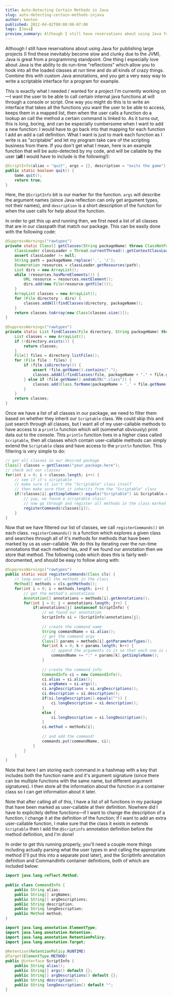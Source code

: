 ```yaml
---
title: Auto-Detecting Certain Methods in Java
slug: auto-detecting-certain-methods-injava
author: kenton
published: 2012-04-02T00:00:00-07:00
tags: [Java]
preview_summary: Although I still have reservations about using Java for publishing large projects (I find these inevitably become slow and clunky due to the JVM), Java is great from a programming standpoint. One thing I especially love about Java is the ability to do run-time "reflections" which allow you to hook into all the loaded classes at run time and do all kinds of crazy things. Combine this with custom Java annotations, and you get a very easy way to write a scriptable interface for a program for example.
---
```


Although I still have reservations about using Java for publishing large projects (I find these inevitably become slow and clunky due to the JVM), Java is great from a programming standpoint. One thing I especially love about Java is the ability to do run-time "reflections" which allow you to hook into all the loaded classes at run time and do all kinds of crazy things. Combine this with custom Java annotations, and you get a very easy way to write a scriptable interface for a program for example.

This is exactly what I needed / wanted for a project I'm currently working on&mdash;I want the user to be able to call certain internal java functions at will through a console or script. One way you might do this is to write an interface that takes all the functions you want the user to be able to access, keeps them in a mapped list, then when the user calls a function do a lookup an call the method a certain command is linked to. As it turns out, this is long, boring, and can be especially cumbersome when I want to add a new function: I would have to go back into that mapping for each function I add an add a call definition. What I want is just to mark each function as I write is as "scriptable" and let my program take care of the scripting business from there. If you don't get what I mean, here is an example function that will be auto-detected by my code, and will be callable by the user (**all** I would have to include is the following!):

```java
@ScriptInfo(alias = "quit", args = {}, description = "exits the game")
public static boolean quit() {
	Game.quit();
	return true;
}
```

Here, the `@ScriptInfo` bit is our marker for the function. `args` will describe the argument names (since Java reflection can only get argument types, not their names), and `description` is a short description of the function for when the user calls for help about the function.

In order to get this up and running then, we first need a list of all classes that are in our classpath that match our package. This can be easily done with the following code:

```java
@SuppressWarnings("rawtypes")
private static Class[] getClasses(String packageName) throws ClassNotFoundException, IOException {
	ClassLoader classLoader = Thread.currentThread().getContextClassLoader();
	assert classLoader != null;
	String path = packageName.replace('.', '/');
	Enumeration resources = classLoader.getResources(path);
	List dirs = new ArrayList();
	while (resources.hasMoreElements()) {
		URL resource = resources.nextElement();
		dirs.add(new File(resource.getFile()));
	}
	ArrayList classes = new ArrayList();
	for (File directory : dirs) {
		classes.addAll(findClasses(directory, packageName));
	}
	return classes.toArray(new Class[classes.size()]);
}
 
@SuppressWarnings("rawtypes")
private static List findClasses(File directory, String packageName) throws ClassNotFoundException {
	List classes = new ArrayList();
	if (!directory.exists()) {
		return classes;
	}
	File[] files = directory.listFiles();
	for (File file : files) {
		if (file.isDirectory()) {
			assert !file.getName().contains(".");
			classes.addAll(findClasses(file, packageName + "." + file.getName()));
		} else if (file.getName().endsWith(".class")) {
			classes.add(Class.forName(packageName + '.' + file.getName().substring(0, file.getName().length() - 6)));
		}
	}
	return classes;
}
```

Once we have a list of all classes in our package, we need to filter them based on whether they inherit our `Scriptable` class. We could skip this and just search through all classes, but I want all of my user-callable methods to have access to a `println` function which will (somewhat obviously) print data out to the console. This `println` function lives in a higher class called `Scriptable`, then all classes which contain user-callable methods can simply extend the `Scriptable` class and have access to the `println` function. This filtering is very simple to do:

```java
// get all classes in our desired package
Class[] classes = getClasses("your.package.here");
// check out our classes
for(int i = 0; i < classes.length; i++) {
	// see if it's scriptable
	// make sure it isn't the "Scriptable" class itself
	// then make sure that it inherits from the "Scriptable" class
	if(!classes[i].getSimpleName().equals("Scriptable") && Scriptable.class.isAssignableFrom(classes[i])) {
		// yup, we found a scriptable class!
		// now go through and register all methods in the class marked as callable methods
		registerCommands(classes[i]);
	}
}
```

Now that we have filtered our list of classes, we call `registerCommands()` on each class. `registerCommands()` is a function which explores a given class and searches through all of it's methods for methods that have been marked by us as user-callable. We do this by iterating over the run-time annotations that each method has, and if we found our annotation then we store that method. The following code which does this is fairly well-documented, and should be easy to follow along with:

```java
@SuppressWarnings("rawtypes")
public static void registerCommands(Class cls) {
	// loop over all the methods in the class
	Method[] methods = cls.getMethods();
	for(int i = 0; i < methods.length; i++) {
		// get the method's annotations
		Annotation[] annotations = methods[i].getAnnotations();
		for(int j = 0; j < annotations.length; j++) {
			if(annotations[j] instanceof ScriptInfo) {
				// we found our annotation
				ScriptInfo si = (ScriptInfo)annotations[j];
 
				// create the command name
				String commandName = si.alias();
				// get the command args
				Class[] params = methods[i].getParameterTypes();
				for(int k = 0; k < params.length; k++) {
					// append the arguments to it so that each one is unique
					commandName += ":" + params[k].getSimpleName();
				}
 
				// create the command info
				CommandInfo ci = new CommandInfo();
				ci.alias = si.alias();
				ci.argNames = si.args();
				ci.argDescriptions = si.argDescriptions();
				ci.description = si.description();
				if(si.longDescription().equals("")) {
					ci.longDescription = si.description();
				}
				else {
					ci.longDescription = si.longDescription();
				}
				ci.method = methods[i];
 
				// and add the command!
				commands.put(commandName, ci);
			}
		}
	}
}
```

Note that here I am storing each command in a hashmap with a key that includes both the function name and it's argument signature (since there can be multiple functions with the same name, but different argument signatures). I then store all the information about the function in a container class so I can get information about it later.

Note that after calling all of this, I have a list of all functions in my package that have been marked as user-callable at their definition. Nowhere did I have to explicitely define functions&mdash;if I want to change the description of a function, I change it at the definition of the function; if I want to add an extra user-callable function, I make sure that the class it exists in extends `Scriptable` then I add the `@Scriptinfo` annotation definition before the method definition, and I'm done!

In order to get this running properly, you'll need a couple more things including actually parsing what the user types in and calling the appropriate method (I'll put this into a separate post later), and the ScriptInfo annotation definition and CommandInfo container definitions, both of which are included below:

```java
import java.lang.reflect.Method;
 
public class CommandInfo {
	public String alias;
	public String[] argNames;
	public String[] argDescriptions;
	public String description;
	public String longDescription;
	public Method method;
}
```

```java
import java.lang.annotation.ElementType;
import java.lang.annotation.Retention;
import java.lang.annotation.RetentionPolicy;
import java.lang.annotation.Target;
 
@Retention(RetentionPolicy.RUNTIME)
@Target(ElementType.METHOD)
public @interface ScriptInfo {
	public String alias();
	public String[] args() default {};
	public String[] argDescriptions() default {};
	public String description();
	public String longDescription() default "";
}
```